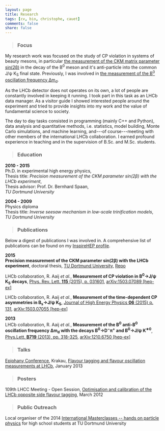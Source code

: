 ```yaml
---
layout: page
title: Research
tags: [cv, bio, christophe, cauet]
comments: false
share: false
---
```


> ### Focus

My research work was focused on the study of CP violation in systems of beauty mesons, in particular [the measurement of the CKM matrix parameter sin(2β)](http://arxiv.org/abs/1503.07089) in the decay of the B<sup>0</sup> meson and it's anti-particle into the common J/ψ K<sub>S</sub> final state. Previously, I was involved in [the measurement of the B<sup>0</sup> oscillation frequency ∆m<sub>d</sub>](http://arxiv.org/abs/1210.6750).

As the LHCb detector does not operates on its own, a lot of people are constantly involved in keeping it running. I took part in this task as an LHCb data manager. As a visitor guide I showed interested people around the experiment and tried to provide insights into my work and the value of fundamental science to society.

The day to day tasks consisted in programming (mainly C++ and Python), data analysis and quantitative methods, i.e. statistics, model building, Monte Carlo simulations, and machine learning, and---of course---meeting with other members of the international LHCb collaboration. I earned profound experience in teaching and in the supervision of B.Sc. and M.Sc. students.

> ### Education

**2010 - 2015**<br/>
Ph.D. in experimental high energy physics, <br/>
Thesis title: _Precision measurement of the CKM parameter sin(2β) with the LHCb experiment_, <br/>
Thesis advisor: Prof. Dr. Bernhard Spaan, <br/>
_TU Dortmund University_

**2004 - 2009** <br/>
Physics diploma <br/>
Thesis title: _Inverse seesaw mechanism in low-scale trinification models_, <br/>
_TU Dortmund University_

> ### Publications

Below a digest of publications I was involved in. A comprehensive list of publications can be found on my [InspireHEP profile](http://inspirehep.net/author/profile/C.Cauet.2).


**2015** <br/>
**Precision measurement of the CKM parameter sin(2β) with the LHCb experiment**, doctoral thesis, [TU Dortmund University](http://dx.doi.org/10.17877/DE290R-16462), [<i class="fa fa-fw fa-github"></i> Repo](https://github.com/ccauet/thesis)

LHCb collaboration, R. Aaij _et al._, **Measurement of CP violation in B<sup>0</sup>→J/ψ K<sub>S</sub> decays**, [Phys. Rev. Lett. **115** (2015), p. 031601](http://dx.doi.org/10.1103/PhysRevLett.115.031601), [arXiv:1503.07089 [hep-ex]](http://arxiv.org/abs/1503.07089)

LHCb collaboration, R. Aaij _et al._, **Measurement of the time-dependent CP asymmetries in B<sub>s</sub>→J/ψ K<sub>S</sub>**, [Journal of High Energy Physics **06** (2015) p. 131](http://dx.doi.org/10.1007/JHEP06(2015)131), [arXiv:1503.07055 [hep-ex]](http://arxiv.org/abs/1503.07055)

**2013** <br/>
LHCb collaboration, R. Aaij _et al._, **Measurement of the B<sup>0</sup> anti-B<sup>0</sup> oscillation frequency ∆m<sub>d</sub> with the decays B<sup>0</sup>→D<sup>−</sup>π<sup>+</sup> and B<sup>0</sup>→J/ψ K<sup>∗0</sup>**, [Phys.Lett. **B719** (2013), pp. 318-325](http://dx.doi.org/10.1016/j.physletb.2013.01.019), [arXiv:1210.6750 [hep-ex]](http://arxiv.org/abs/1210.6750)


> ### Talks

[Epiphany Conference](http://epiphany.ifj.edu.pl/current/), Krakau, [Flavour tagging and flavour oscillation measurements at LHCb](https://cds.cern.ch/record/1504821?ln=de), January 2013

> ### Posters

109th LHCC Meeting - Open Session, [Optimisation and calibration of the LHCb opposite side flavour tagging](https://cds.cern.ch/record/1433708?ln=de), March 2012

> ### Public Outreach

Local organiser of the 2014 [International Masterclasses -- hands on particle physics](http://www.physicsmasterclasses.org) for high school students at TU Dortmund University
